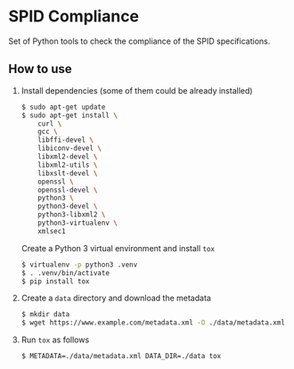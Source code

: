 # SPID Compliance

Set of Python tools to check the compliance of the SPID specifications.

## How to use

1.  Install dependencies (some of them could be already installed)

    ```.bash
    $ sudo apt-get update
    $ sudo apt-get install \
        curl \
        gcc \
        libffi-devel \
        libiconv-devel \
        libxml2-devel \
        libxml2-utils \
        libxslt-devel \
        openssl \
        openssl-devel \
        python3 \
        python3-devel \
        python3-libxml2 \
        python3-virtualenv \
        xmlsec1
    ```

    Create a Python 3 virtual environment and install `tox`

    ```.bash
    $ virtualenv -p python3 .venv
    $ . .venv/bin/activate
    $ pip install tox
    ```

2.  Create a `data` directory and download the metadata

    ```.bash
    $ mkdir data
    $ wget https://www.example.com/metadata.xml -O ./data/metadata.xml
    ```

3.  Run `tox` as follows

    ```.bash
    $ METADATA=./data/metadata.xml DATA_DIR=./data tox
    ```
